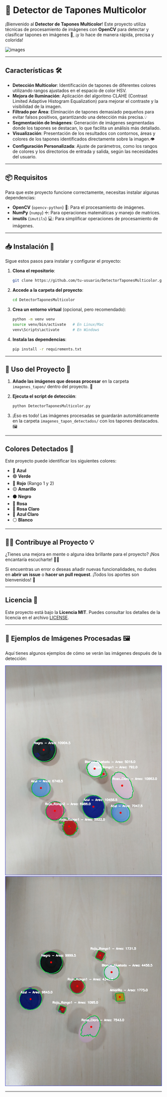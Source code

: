# 🎯 **Detector de Tapones Multicolor** 

¡Bienvenido al **Detector de Tapones Multicolor**! Este proyecto utiliza técnicas de procesamiento de imágenes con **OpenCV** para detectar y clasificar tapones en imágenes 📸, ¡y lo hace de manera rápida, precisa y colorida! 

  ![images](https://github.com/user-attachments/assets/3307b7f0-303b-4ca0-a8fb-5531ccacbd04)

---
##  **Características** 🛠️


-  **Detección Multicolor**: Identificación de tapones de diferentes colores utilizando rangos ajustados en el espacio de color HSV.
-  **Mejora de Iluminación**: Aplicación del algoritmo CLAHE (Contrast Limited Adaptive Histogram Equalization) para mejorar el contraste y la visibilidad de la imagen.
-  **Filtrado por Área**: Eliminación de tapones demasiado pequeños para evitar falsos positivos, garantizando una detección más precisa.💡
-  **Segmentación de Imágenes**: Generación de imágenes segmentadas donde los tapones se destacan, lo que facilita un análisis más detallado.
-  **Visualización**: Presentación de los resultados con contornos, áreas y colores de los tapones identificados directamente sobre la imagen.👁️
-  **Configuración Personalizada**: Ajuste de parámetros, como los rangos de colores y los directorios de entrada y salida, según las necesidades del usuario.

---

## 📦 **Requisitos** 

Para que este proyecto funcione correctamente, necesitas instalar algunas dependencias:

- **OpenCV** (`opencv-python`) 📸: Para el procesamiento de imágenes.
- **NumPy** (`numpy`) ➗: Para operaciones matemáticas y manejo de matrices.
- **imutils** (`imutils`) 💻: Para simplificar operaciones de procesamiento de imágenes.

---

## 📥 **Instalación** 📂

Sigue estos pasos para instalar y configurar el proyecto:

1. **Clona el repositorio**:

    ```bash
    git clone https://github.com/tu-usuario/DetectorTaponesMulticolor.git
    ```

2. **Accede a la carpeta del proyecto**:

    ```bash
    cd DetectorTaponesMulticolor
    ```

3. **Crea un entorno virtual** (opcional, pero recomendado):

    ```bash
    python -m venv venv
    source venv/bin/activate   # En Linux/Mac
    venv\Scripts\activate      # En Windows
    ```

4. **Instala las dependencias**:

    ```bash
    pip install -r requirements.txt
    ```

---

## 🏁 **Uso del Proyecto** 🚀

1. **Añade las imágenes que deseas procesar** en la carpeta `imagenes_tapon/` dentro del proyecto. 📂
   
2. **Ejecuta el script de detección**:

    ```bash
    python DetectorTaponesMulticolor.py
    ```

3. ¡Eso es todo! Las imágenes procesadas se guardarán automáticamente en la carpeta `imagenes_tapon_detectados/` con los tapones destacados. 🖼️

---

## **Colores Detectados** 🎨

Este proyecto puede identificar los siguientes colores:

- 🔵 **Azul**
- 🟢 **Verde**
- 🔴 **Rojo** (Rango 1 y 2)
- 🟡 **Amarillo**
- ⚫ **Negro**
- 🌸 **Rosa**
- 🌷 **Rosa Claro**
- 🔵 **Azul Claro**
- ⚪ **Blanco**

---

## 🧑‍💻 **Contribuye al Proyecto** 💡

¿Tienes una mejora en mente o alguna idea brillante para el proyecto? ¡Nos encantaría escucharte! 🎤💬

Si encuentras un error o deseas añadir nuevas funcionalidades, no dudes en **abrir un issue** o **hacer un pull request**. ¡Todos los aportes son bienvenidos! 🙌

---

## **Licencia** 📜

Este proyecto está bajo la **Licencia MIT**. Puedes consultar los detalles de la licencia en el archivo [LICENSE](LICENSE).

---

## 📸 **Ejemplos de Imágenes Procesadas** 🖼️

Aquí tienes algunos ejemplos de cómo se verán las imágenes después de la detección:

![Ejemplo de imagen 1](imagenes_tapon_detectados/contornos_1.jpg)
![Ejemplo de imagen 2](imagenes_tapon_detectados/contornos_5.jpg)

---
